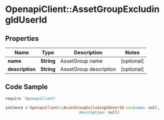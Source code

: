 # OpenapiClient::AssetGroupExcludingIdUserId

## Properties

Name | Type | Description | Notes
------------ | ------------- | ------------- | -------------
**name** | **String** | AssetGroup name | [optional] 
**description** | **String** | AssetGroup description | [optional] 

## Code Sample

```ruby
require 'OpenapiClient'

instance = OpenapiClient::AssetGroupExcludingIdUserId.new(name: null,
                                 description: null)
```


